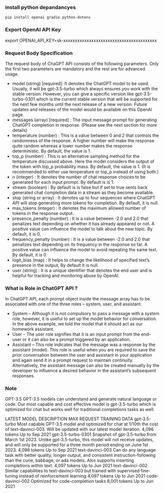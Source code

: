 ### install python depandancyes

`pip install openai gradio python-dotenv`

### Export OpenAI API Key
export OPENAI_API_KEY=sk-xxxxxxxxxxxxxxxxxxxxxxxxxxxxxxxxxxxxxxxx

### Request Body Specification
The request body of ChaGPT API consists of the following parameters. Only the first two parameters are mandatory and the rest are for advanced usage.

* model (string) [required]: It denotes the ChatGPT model to be used. Usually, it will be gpt-3.5-turbo which always ensures you work with the stable version. However, you can give a specific version like gpt-3.5-turbo-0301 which is the current stable version that will be supported for the next few months until the next release of a new version. Future updates and releases of the model would be available on this OpenAI page.
* messages (array) [required] : The input message prompt for generating ChatGPT completion in response. (Please see the next section for more details)
* temperature (number) : This is a value between 0 and 2 that controls the randomness of the response. A higher number will make the response quite random whereas a lower number makes the response deterministic. By default, the value is 1.
* top_p (number) : This is an alternative sampling method for the temperature discussed above. Here the model considers the output of the token with top_p probability mass. By default, the value is 1. (It is recommended to either use temperature or top_p instead of using both.)
* n (integer) : It denotes the number of chat response choices to be generated for each input prompt. By default is is 1.
* stream (boolean) : By default is is false but if set to true sents back generated chat completion data in a stream as they become available.
* stop (string or array) : It denotes up to four sequences where ChatGPT API will stop generating more tokens for completion. By default, it is null.
* max_tokens (integer) : It denotes the maximum allowed number of tokens in the response output.
* presence_penalty (number) : It is a value between  -2.0 and 2.0 that penalizes text depending on whether it has already appeared or not. A positive value can influence the model to talk about the new topic. By default, it is 0.
* frequency_penalty (number) : It is a value between  -2.0 and 2.0 that penalizes text depending on its frequency in the response so far. A positive value can influence the model to avoid repeating the same text. By default, it is 0.
* logit_bias (map) : It helps to change the likelihood of specified text’s presence in the output, By default it is null.
* user (string) : It is a unique identifier that denotes the end user and is helpful for tracking and monitoring abuse by OpenAI.


### What is Role in ChatGPT API ?
In ChatGPT API, each prompt object inside the message array has to be associated with one of the three roles – system, user, and assistant.

* System – Although it is not compulsory to pass a message with a system role, however, it is useful to set up the model behavior for conversation. In the above example, we told the model that it should act as our homework assistant.
* User – The user role signifies that it is an input prompt from the end-user or it can also be a prompt triggered by an application.
* Assistant – This role indicates that the message was a response by the assistant (model). This role is useful when you are required to save the prior conversation between the user and assistant in your application and again send it in a prompt request to maintain continuity. Alternatively, the assistant message can also be created manually by the developer to influence a desired behavior in the assistant’s subsequent responses.

### Note
GPT-3.5
GPT-3.5 models can understand and generate natural language or code. Our most capable and cost effective model is gpt-3.5-turbo which is optimized for chat but works well for traditional completions tasks as well.

LATEST MODEL 	DESCRIPTION	MAX REQUEST	TRAINING DATA 
gpt-3.5-turbo	Most capable GPT-3.5 model and optimized for chat at 1/10th the cost of text-davinci-003. Will be updated with our latest model iteration.	4,096 tokens	Up to Sep 2021
gpt-3.5-turbo-0301	Snapshot of gpt-3.5-turbo from March 1st 2023. Unlike gpt-3.5-turbo, this model will not receive updates, and will only be supported for a three month period ending on June 1st 2023.	4,096 tokens	Up to Sep 2021
text-davinci-003	Can do any language task with better quality, longer output, and consistent instruction-following than the curie, babbage, or ada models. Also supports inserting completions within text.	4,097 tokens	Up to Jun 2021
text-davinci-002	Similar capabilities to text-davinci-003 but trained with supervised fine-tuning instead of reinforcement learning	4,097 tokens	Up to Jun 2021
code-davinci-002	Optimized for code-completion tasks	8,001 tokens	Up to Jun 2021
